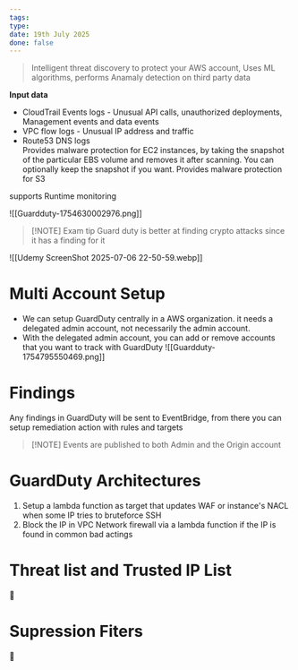 ```yaml
---
tags: 
type: 
date: 19th July 2025
done: false
---
```

> Intelligent threat discovery to protect your AWS account, Uses ML algorithms, performs Anamaly detection on third party data

**Input data**
- CloudTrail Events logs - Unusual API calls, unauthorized deployments, Management events and data events
- VPC flow logs - Unusual IP address and traffic
- Route53 DNS logs  
Provides malware protection for EC2 instances, by taking the snapshot of the particular EBS volume and removes it after scanning. You can optionally keep the snapshot if you want.
Provides malware protection for S3 

supports Runtime monitoring

![[Guardduty-1754630002976.png]]

> [!NOTE] Exam tip
> Guard duty is better at finding crypto attacks since it has a finding for it

![[Udemy ScreenShot 2025-07-06 22-50-59.webp]]
# Multi Account Setup
- We can setup GuardDuty centrally in a AWS organization. it needs a delegated admin account, not necessarily the admin account.
- With the delegated admin account, you can add or remove accounts that you want to track with GuardDuty
![[Guardduty-1754795550469.png]]
# Findings
Any findings in GuardDuty will be sent to EventBridge, from there you can setup remediation action with rules and targets

> [!NOTE] Events are published to both Admin and the Origin account

# GuardDuty Architectures
1. Setup a lambda function as target that updates WAF or instance's NACL when some IP tries to bruteforce SSH
2. Block the IP in VPC Network firewall via a lambda function if the IP is found in common bad actings
# Threat list and Trusted IP List
🤦
# Supression Fiters
🤷